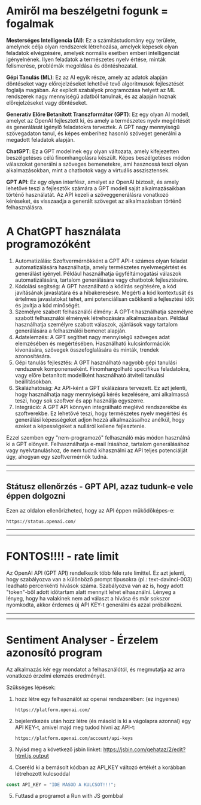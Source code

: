 # Amiről ma beszélgetni fogunk = fogalmak

**Mesterséges Intelligencia (AI)**: Ez a számítástudomány egy területe, amelynek célja olyan rendszerek létrehozása, amelyek képesek olyan feladatok elvégzésére, amelyek normális esetben emberi intelligenciát igényelnének. Ilyen feladatok a természetes nyelv értése, minták felismerése, problémák megoldása és döntéshozatal.

**Gépi Tanulás (ML)**: Ez az AI egyik része, amely az adatok alapján döntéseket vagy előrejelzéseket lehetővé tevő algoritmusok fejlesztését foglalja magában. Az explicit szabályok programozása helyett az ML rendszerek nagy mennyiségű adatból tanulnak, és az alapján hoznak előrejelzéseket vagy döntéseket.

**Generatív Előre Betanított Transzformátor (GPT)**: Ez egy olyan AI modell, amelyet az OpenAI fejlesztett ki, és amely a természetes nyelv megértését és generálását igénylő feladatokra terveztek. A GPT nagy mennyiségű szövegadaton tanul, és képes emberihez hasonló szöveget generálni a megadott feladatok alapján.

**ChatGPT**: Ez a GPT modellnek egy olyan változata, amely kifejezetten beszélgetéses célú finomhangolásra készült. Képes beszélgetéses módon válaszokat generálni a szöveges bemenetekre, ami hasznossá teszi olyan alkalmazásokban, mint a chatbotok vagy a virtuális asszisztensek.

**GPT API**: Ez egy olyan interfész, amelyet az OpenAI biztosít, és amely lehetővé teszi a fejlesztők számára a GPT modell saját alkalmazásaikban történő használatát. Az API kezeli a szöveggenerálásra vonatkozó kéréseket, és visszaadja a generált szöveget az alkalmazásban történő felhasználásra.

# A ChatGPT használata programozóként

1. Automatizálás: Szoftvermérnökként a GPT API-t számos olyan feladat automatizálására használhatja, amely természetes nyelvmegértést és generálást igényel. Például használhatja ügyféltámogatási válaszok automatizálására, tartalom generálására vagy chatbotok fejlesztésére.
2. Kódolási segítség: A GPT használható a kódírás segítésére, a kód javításának javaslatára és a hibakeresésre. Megérti a kód kontextusát és értelmes javaslatokat tehet, ami potenciálisan csökkenti a fejlesztési időt és javítja a kód minőségét.
3. Személyre szabott felhasználói élmény: A GPT-t használhatja személyre szabott felhasználói élmények létrehozására alkalmazásaiban. Például használhatja személyre szabott válaszok, ajánlások vagy tartalom generálására a felhasználói bemenet alapján.
4. Adatelemzés: A GPT segíthet nagy mennyiségű szöveges adat elemzésében és megértésében. Használható kulcsinformációk kivonására, szövegek összefoglalására és minták, trendek azonosítására.
5. Gépi tanulás fejlesztés: A GPT használható nagyobb gépi tanulási rendszerek komponenseként. Finomhangolható specifikus feladatokra, vagy előre betanított modellként használható átviteli tanulási beállításokban.
6. Skálázhatóság: Az API-ként a GPT skálázásra tervezett. Ez azt jelenti, hogy használhatja nagy mennyiségű kérés kezelésére, ami alkalmassá teszi, hogy sok szoftver és app használja egyszerre.
7. Integráció: A GPT API könnyen integrálható meglévő rendszerekbe és szoftverekbe. Ez lehetővé teszi, hogy természetes nyelv megértési és generálási képességeket adjon hozzá alkalmazásaihoz anélkül, hogy ezeket a képességeket a nulláról kellene fejlesztenie.

Ezzel szemben egy "nem-programozó" felhasználó más módon használná ki a GPT előnyeit. Felhasználhatja e-mail írásához, tartalom generálásához vagy nyelvtanuláshoz, de nem tudná kihasználni az API teljes potenciálját úgy, ahogyan egy szoftvermérnök tudná.

---
---

## Státusz ellenőrzés - GPT API, azaz tudunk-e vele éppen dolgozni

Ezen az oldalon ellenőrizheted, hogy az API éppen működőképes-e:

```
https://status.openai.com/
```

---
---

# FONTOS!!!! - rate limit

Az OpenAI API (GPT API) rendelkezik több féle rate limittel. Ez azt jelenti, hogy szabályozva van a különböző prompt típusokra (pl.: text-davinci-003) leadható percenkénti hívások száma. Szabályozva van az is, hogy adott "token"-ből adott időtartam alatt mennyit lehet elhasználni. Lényeg a lényeg, hogy ha valakinek nem ad választ a hívása és már sokszor nyomkodta, akkor érdemes új API KEY-t generálni és azzal próbálkozni.

---
---

# Sentiment Analyser - Érzelem azonosító program

Az alkalmazás kér egy mondatot a felhasználótól, és megmutatja az arra vonatkozó érzelmi elemzés eredményét.

Szükséges lépések:
1. hozz létre egy felhasználót az openai rendszerében: (ez ingyenes)
    ```
    https://platform.openai.com/
    ```
2. bejelentkezés után hozz létre (és másold is ki a vágolapra azonnal) egy API KEY-t, amivel majd meg tudod hívni az API-t:
    ```
    https://platform.openai.com/account/api-keys
    ```
3. Nyisd meg a következő jsbin linket: https://jsbin.com/qehataz/2/edit?html,js,output

4. Cseréld ki a bemásolt kódban az API_KEY változó értékét a korábban létrehozott kulcsoddal
```js
const API_KEY = "IDE MÁSOD A KULCSOT!!!";
```

5. Futtasd a programot a Run with JS gombbal

